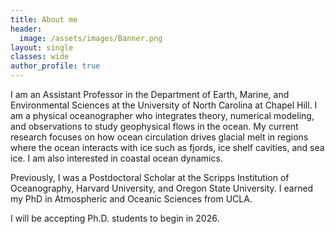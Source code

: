 ```yaml
---
title: About me
header:
  image: /assets/images/Banner.png
layout: single
classes: wide
author_profile: true
---
```


I am an Assistant Professor in the Department of Earth, Marine, and Environmental Sciences at the University of North Carolina at Chapel Hill. I am a physical oceanographer who integrates theory, numerical modeling, and observations to study geophysical flows in the ocean. My current research focuses on how ocean circulation drives glacial melt in regions where the ocean interacts with ice such as fjords, ice shelf cavities, and sea ice. I am also interested in coastal ocean dynamics. 

Previously, I was a Postdoctoral Scholar at the Scripps Institution of Oceanography, Harvard University, and Oregon State University. I earned my PhD in Atmospheric and Oceanic Sciences from UCLA.

I will be accepting Ph.D. students to begin in 2026.
